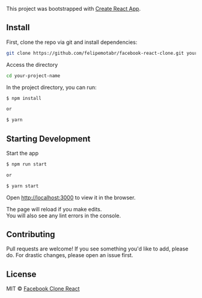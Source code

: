
This project was bootstrapped with [Create React App](https://github.com/facebook/create-react-app).

## Install

First, clone the repo via git and install dependencies:
```bash
git clone https://github.com/felipemotabr/facebook-react-clone.git your-project-name
```

Access the directory

```bash
cd your-project-name
```

In the project directory, you can run:

```bash
$ npm install

or 

$ yarn
```

## Starting Development

Start the app

```bash
$ npm run start

or 

$ yarn start
```

Open [http://localhost:3000](http://localhost:3000) to view it in the browser.

The page will reload if you make edits.<br />
You will also see any lint errors in the console.


## Contributing

Pull requests are welcome! If you see something you'd like to add, please do. For drastic changes, please open an issue first.

## License
MIT © [Facebook Clone React](https://github.com/felipemotabr/facebook-clone-react)
